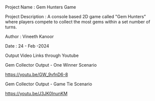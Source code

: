 Project Name : Gem Hunters Game

Project Description : A console based 2D game called "Gem Hunters" where players compete to collect the most gems within a set number of turns.

Author : Vineeth Kanoor

Date : 24 - Feb -2024

Output Video Links through Youtube

Gem Collector Output - One Winner Scenario

https://youtu.be/GW_9vfnD6-8

Gem Collector Output - Game Tie Scenario

https://youtu.be/J3JK0InunKM
